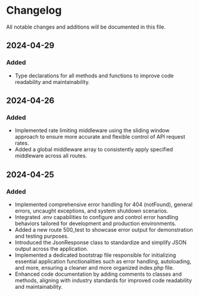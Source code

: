 # Changelog

All notable changes and additions will be documented in this file.

## 2024-04-29

### Added
- Type declarations for all methods and functions to improve code readability and maintainability.

## 2024-04-26

### Added
- Implemented rate limiting middleware using the sliding window approach to ensure more accurate and flexible control of API request rates.
- Added a global middleware array to consistently apply specified middleware across all routes.

## 2024-04-25

### Added
- Implemented comprehensive error handling for 404 (notFound), general errors, uncaught exceptions, and system shutdown scenarios.
- Integrated .env capabilities to configure and control error handling behaviors tailored for development and production environments.
- Added a new route 500_test to showcase error output for demonstration and testing purposes.
- Introduced the JsonResponse class to standardize and simplify JSON output across the application.
- Implemented a dedicated bootstrap file responsible for initializing essential application functionalities such as error handling, autoloading, and more, ensuring a cleaner and more organized index.php file.
- Enhanced code documentation by adding comments to classes and methods, aligning with industry standards for improved code readability and maintainability.